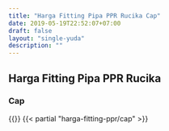 ```yaml
---
title: "Harga Fitting Pipa PPR Rucika Cap"
date: 2019-05-19T22:52:07+07:00
draft: false
layout: "single-yuda"
description: ""
---
```


## Harga Fitting Pipa PPR Rucika
### Cap
{{<kontak-button>}}
{{< partial "harga-fitting-ppr/cap" >}}
